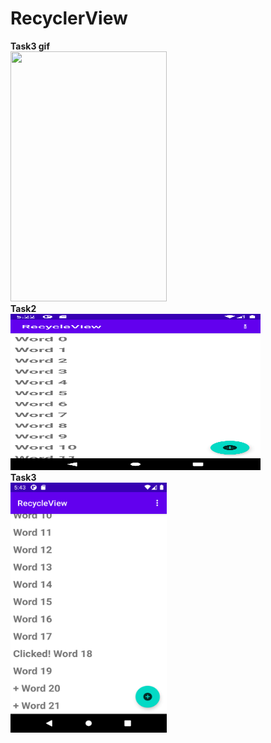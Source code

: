 # RecyclerView
<b>Task3 gif</b>
<br />
<img src="recyclerview.gif" width="250" height="400">
<br />
<b>Task2</b>
<br />
<img src="task2/task2.png" width="400" height="250">
<br />
<b>Task3</b>
<br />
<img src="task3/task3.png" width="250" height="400">
<br />


